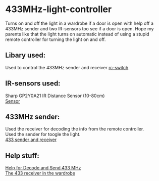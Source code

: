 # 433MHz-light-controller
Turns on and off the light in a wardrobe if a door is open with help off a 433MHz sender and two IR-sensors too see if a door is open.
Hope my parents like that the light turns on automatic instead of using a stupid remote controller for turning the light on and off.

## Libary used:  
Used to control the 433MHz sender and receiver [rc-switch](https://www.arduino.cc/reference/en/libraries/rc-switch/)  

## IR-sensors used:  
Sharp GP2Y0A21 IR Distance Sensor (10-80cm)  
[Sensor](https://www.aliexpress.com/item/32440560378.html?spm=a2g0s.9042311.0.0.1af74c4duRqzf8)  

## 433MHz sender:  
Used the receiver for decoding the info from the remote controller.  
Used the sender for toogle the light.  
[433 sender and receiver ](https://www.aliexpress.com/item/32763193655.html?spm=a2g0s.9042311.0.0.1af74c4duRqzf8)

## Help stuff:  
[Help for Decode and Send 433 MHz](https://randomnerdtutorials.com/decode-and-send-433-mhz-rf-signals-with-arduino/)  
[The 433 receiver in the wardrobe](https://www.halemeier.de/fileadmin/templates/Product/Data/1994801_MA_TriMitter.pdf)
